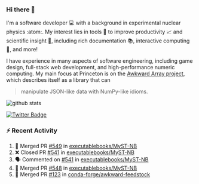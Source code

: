 ### Hi there 👋 

I'm a software developer 💻 with a background in experimental nuclear physics :atom:. My interest lies in tools :wrench: to improve productivity :chart_with_upwards_trend: and scientific insight :telescope:, including rich documentation 📚, interactive computing 🧮, and more! 

I have experience in many aspects of software engineering, including game design, full-stack web development, and high-performance numeric computing. My main focus at Princeton is on the [Awkward Array project](awkward-array.org/), which describes itself as a library that can 
> manipulate JSON-like data with NumPy-like idioms.

![github stats](https://github-readme-stats.vercel.app/api?username=agoose77&show_icons=true&hide_rank=true&hide_title=true&bg_color=30,e76445,904e95&text_color=efe3ec&icon_color=efe3ec)
<!--
**agoose77/agoose77** is a ✨ _special_ ✨ repository because its `README.md` (this file) appears on your GitHub profile.

Here are some ideas to get you started:

- 🔭 I’m currently working on ...
- 🌱 I’m currently learning ...
- 👯 I’m looking to collaborate on ...
- 🤔 I’m looking for help with ...
- 💬 Ask me about ...
- 📫 How to reach me: ...
- 😄 Pronouns: ...
- ⚡ Fun fact: ...
-->

[![Twitter Badge](https://img.shields.io/twitter/follow/agoose77?style=flat-square&logo=Twitter&logoColor=white&color=cornflowerblue)](https://twitter.com/agoose77)

### :zap: Recent Activity

<!--START_SECTION:activity-->
1. 🎉 Merged PR [#549](https://github.com/executablebooks/MyST-NB/pull/549) in [executablebooks/MyST-NB](https://github.com/executablebooks/MyST-NB)
2. ❌ Closed PR [#541](https://github.com/executablebooks/MyST-NB/pull/541) in [executablebooks/MyST-NB](https://github.com/executablebooks/MyST-NB)
3. 🗣 Commented on [#541](https://github.com/executablebooks/MyST-NB/pull/541#issuecomment-1761231789) in [executablebooks/MyST-NB](https://github.com/executablebooks/MyST-NB)
4. 🎉 Merged PR [#548](https://github.com/executablebooks/MyST-NB/pull/548) in [executablebooks/MyST-NB](https://github.com/executablebooks/MyST-NB)
5. 🎉 Merged PR [#123](https://github.com/conda-forge/awkward-feedstock/pull/123) in [conda-forge/awkward-feedstock](https://github.com/conda-forge/awkward-feedstock)
<!--END_SECTION:activity-->
